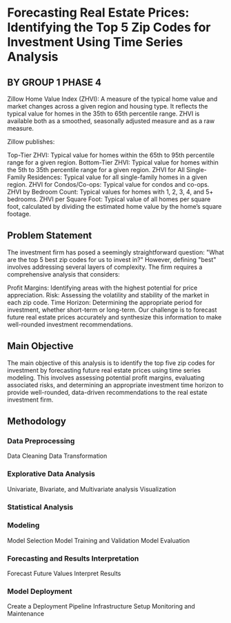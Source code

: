 # Forecasting Real Estate Prices: Identifying the Top 5 Zip Codes for Investment Using Time Series Analysis

## BY GROUP 1 PHASE 4

Zillow Home Value Index (ZHVI): A measure of the typical home value and market changes across a given region and housing type. It reflects the typical value for homes in the 35th to 65th percentile range. ZHVI is available both as a smoothed, seasonally adjusted measure and as a raw measure.

Zillow publishes:

Top-Tier ZHVI: Typical value for homes within the 65th to 95th percentile range for a given region.
Bottom-Tier ZHVI: Typical value for homes within the 5th to 35th percentile range for a given region.
ZHVI for All Single-Family Residences: Typical value for all single-family homes in a given region.
ZHVI for Condos/Co-ops: Typical value for condos and co-ops.
ZHVI by Bedroom Count: Typical values for homes with 1, 2, 3, 4, and 5+ bedrooms.
ZHVI per Square Foot: Typical value of all homes per square foot, calculated by dividing the estimated home value by the home’s square footage.

## Problem Statement
The investment firm has posed a seemingly straightforward question: "What are the top 5 best zip codes for us to invest in?" However, defining "best" involves addressing several layers of complexity. The firm requires a comprehensive analysis that considers:

Profit Margins: Identifying areas with the highest potential for price appreciation.
Risk: Assessing the volatility and stability of the market in each zip code.
Time Horizon: Determining the appropriate period for investment, whether short-term or long-term.
Our challenge is to forecast future real estate prices accurately and synthesize this information to make well-rounded investment recommendations.

## Main Objective
The main objective of this analysis is to identify the top five zip codes for investment by forecasting future real estate prices using time series modeling. This involves assessing potential profit margins, evaluating associated risks, and determining an appropriate investment time horizon to provide well-rounded, data-driven recommendations to the real estate investment firm.

## Methodology
### Data Preprocessing
Data Cleaning
Data Transformation
### Explorative Data Analysis
Univariate, Bivariate, and Multivariate analysis
Visualization
### Statistical Analysis

### Modeling

Model Selection
Model Training and Validation
Model Evaluation
### Forecasting and Results Interpretation

Forecast Future Values
Interpret Results
### Model Deployment

Create a Deployment Pipeline
Infrastructure Setup
Monitoring and Maintenance


